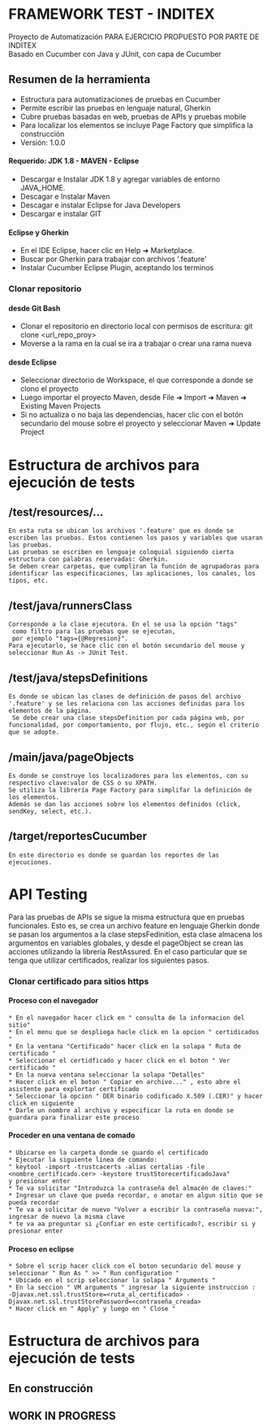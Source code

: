 

FRAMEWORK TEST - INDITEX
===================
Proyecto de Automatización PARA EJERCICIO PROPUESTO POR PARTE DE INDITEX  
Basado en Cucumber con Java y JUnit, con capa de Cucumber 

## Resumen de la herramienta ##
* Estructura para automatizaciones de pruebas en Cucumber
* Permite escribir las pruebas en lenguaje natural, Gherkin
* Cubre pruebas basadas en web, pruebas de APIs y pruebas mobile
* Para localizar los elementos se incluye Page Factory que simplifica la construcción
* Versión: 1.0.0


#### Requerido: JDK 1.8 - MAVEN - Eclipse ####
* Descargar e Instalar JDK 1.8 y agregar variables de entorno JAVA_HOME.
* Descagar e Instalar Maven
* Descagar e instalar Eclipse for Java Developers
* Descargar e instalar GIT 


#### Eclipse y Gherkin ####
* En el IDE Eclipse, hacer clic en Help ➜ Marketplace.
* Buscar por Gherkin para trabajar con archivos '.feature'
* Instalar Cucumber Eclipse Plugin, aceptando los terminos 


### Clonar repositorio ###
#### desde Git Bash
* Clonar el repositorio en directorio local con permisos de escritura: git clone <url_repo_proy>
* Moverse a la rama en la cual se ira a trabajar o crear una rama nueva 
#### desde Eclipse
* Seleccionar directorio de Workspace, el que corresponde a donde se clono el proyecto
* Luego importar el proyecto Maven, desde File ➜ Import ➜ Maven ➜ Existing Maven Projects
* Si no actualiza o no baja las dependencias, hacer clic con el botón secundario del mouse sobre el proyecto y seleccionar Maven ➜ Update Project


# Estructura de archivos para ejecución de tests #

## /test/resources/... ##
```
En esta ruta se ubican los archivos '.feature' que es donde se escriben las pruebas. Estos contienen los pasos y variables que usaran las pruebas. 
Las pruebas se escriben en lenguaje coloquial siguiendo cierta estructura con palabras reservadas: Gherkin. 
Se deben crear carpetas, que cumpliran la función de agrupadoras para identificar las especificaciones, las aplicaciones, los canales, los tipos, etc. 
```

## /test/java/runnersClass ##
```
Corresponde a la clase ejecutora. En el se usa la opción "tags"
 como filtro para las pruebas que se ejecutan, 
 por ejemplo "tags={@Regresion}". 
Para ejecutarlo, se hace clic con el botón secundario del mouse y seleccionar Run As -> JUnit Test. 
```

## /test/java/stepsDefinitions ##
```
Es donde se ubican las clases de definición de pasos del archivo '.feature' y se les relaciona con las acciones definidas para los elementos de la página.  
 Se debe crear una clase stepsDefinition por cada página web, por funcionalidad, por comportamiento, por flujo, etc., según el criterio que se adopte.
```

## /main/java/pageObjects ##
```
Es donde se construye los localizadores para los elementos, con su respectivo clave:valor de CSS o su XPATH.  
Se utiliza la librería Page Factory para simplifar la definición de los elementos. 
Además se dan las acciones sobre los elementos definidos (click, sendKey, select, etc.). 
```

## /target/reportesCucumber ##
```
En este directorio es donde se guardan los reportes de las ejecuciones.
```

# API Testing #

Para las pruebas de APIs se sigue la misma estructura que en pruebas funcionales. 
Esto es, se crea un archivo feature en lenguaje Gherkin donde se pasan los argumentos
 a la clase stepsFedinition, esta clase almacena los argumentos en variables globales,
 y desde el pageObject se crean las acciones utilizando la librería RestAssured.
En el caso particular que se tenga que utilizar certificados, realizar los siguientes pasos.

### Clonar certificado para sitios https ###

#### Proceso con el navegador ####
```
* En el navegador hacer click en " consulta de la informacion del sitio"
* En el menu que se despliega hacle click en la opcion " certidicados "
* En la ventana "Certificado" hacer click en la solapa " Ruta de certificado "
* Seleccionar el certidficado y hacer click en el boton " Ver certificado "
* En la nueva ventana seleccionar la solapa "Detalles"
* Hacer click en el boton " Copiar en archivo..." , esto abre el asistente para explortar certificado
* Seleccionar la opcion " DER binario codificado X.509 (.CER)" y hacer click en siguiente
* Darle un nombre al archivo y especificar la ruta en donde se guardara para finalizar este proceso
```

#### Proceder en una ventana de comado ####
```
* Ubicarse en la carpeta donde se guardo el certificado
* Ejecutar la siguiente linea de comando: 
" keytool -import -trustcacerts -alias certalias -file <nombre_certificado.cer> -keystore trustStorecertificadoJava"
y presionar enter
* Te va solicitar "Introduzca la contraseña del almacén de claves:"
* Ingresar un clave que pueda recordar, o anotar en algun sitio que se pueda recordar
* Te va a solicitar de nuevo "Volver a escribir la contraseña nueva:", ingresar de nuevo la misma clave
* te va aa preguntar si ¿Confiar en este certificado?, escribir si y presionar enter
```

#### Proceso en eclipse ####
```
* Sobre el scrip hacer click con el boton secundario del mouse y seleccionar " Run As " >> " Run configuration "
* Ubicado en el scrip seleccionar la solapa " Arguments " 
* En la seccion " VM arguments " ingresar la siguiente instruccion : 
-Djavax.net.ssl.trustStore=<ruta_al_certificado> -Djavax.net.ssl.trustStorePassword=<contraseña_creada>
* Hacer click en " Apply" y luego en " Close "
```


# Estructura de archivos para ejecución de tests #

## En construcción ##
## WORK IN PROGRESS ##

